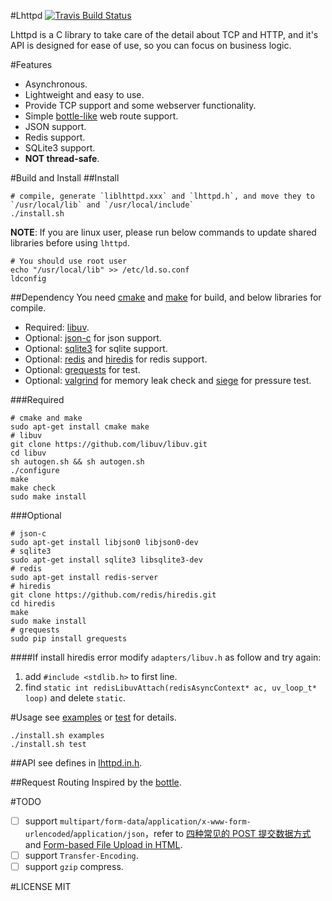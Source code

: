 #Lhttpd
[![Travis Build Status](https://travis-ci.org/loggerhead/lhttpd.svg)](https://travis-ci.org/loggerhead/lhttpd)

Lhttpd is a C library to take care of the detail about TCP and HTTP, and it's API is designed for ease of use, so you can focus on business logic. 

#Features
* Asynchronous.
* Lightweight and easy to use.
* Provide TCP support and some webserver functionality.
* Simple [bottle-like](http://bottlepy.org/docs/dev/tutorial.html#request-routing) web route support.
* JSON support.
* Redis support.
* SQLite3 support.
* __NOT thread-safe__.

#Build and Install
##Install
```shell
# compile, generate `liblhttpd.xxx` and `lhttpd.h`, and move they to `/usr/local/lib` and `/usr/local/include`
./install.sh
```

**NOTE**: If you are linux user, please run below commands to update shared libraries before using `lhttpd`.

```shell
# You should use root user
echo "/usr/local/lib" >> /etc/ld.so.conf
ldconfig
```

##Dependency
You need [cmake](http://www.cmake.org/) and [make](http://www.gnu.org/software/make/) for build, and below libraries for compile.

* Required: [libuv](https://github.com/libuv/libuv).
* Optional: [json-c](https://github.com/json-c/json-c) for json support.
* Optional: [sqlite3](https://www.sqlite.org/) for sqlite support.
* Optional: [redis](https://github.com/antirez/redis) and [hiredis](https://github.com/redis/hiredis) for redis support.
* Optional: [grequests](https://github.com/kennethreitz/grequests) for test.
* Optional: [valgrind](http://valgrind.org/) for memory leak check and [siege](https://www.joedog.org/siege-home/) for pressure test.

###Required
```shell
# cmake and make
sudo apt-get install cmake make
# libuv
git clone https://github.com/libuv/libuv.git
cd libuv
sh autogen.sh && sh autogen.sh
./configure
make
make check
sudo make install
```

###Optional
```shell
# json-c
sudo apt-get install libjson0 libjson0-dev
# sqlite3
sudo apt-get install sqlite3 libsqlite3-dev
# redis
sudo apt-get install redis-server
# hiredis
git clone https://github.com/redis/hiredis.git
cd hiredis
make
sudo make install
# grequests
sudo pip install grequests
```

####If install hiredis error
modify `adapters/libuv.h` as follow and try again:

1. add `#include <stdlib.h>` to first line.
2. find `static int redisLibuvAttach(redisAsyncContext* ac, uv_loop_t* loop)` and delete `static`.

#Usage
see [examples](https://github.com/loggerhead/lhttpd/tree/master/examples) or [test](https://github.com/loggerhead/lhttpd/tree/master/test) for details.

```shell
./install.sh examples
./install.sh test
```

##API
see defines in [lhttpd.in.h](https://github.com/loggerhead/lhttpd/blob/master/include/lhttpd.in.h).

##Request Routing
Inspired by the [bottle](http://bottlepy.org/docs/dev/tutorial.html#request-routing).

#TODO
* [ ] support `multipart/form-data`/`application/x-www-form-urlencoded`/`application/json`，refer to [四种常见的 POST 提交数据方式](https://www.imququ.com/post/four-ways-to-post-data-in-http.html#toc-2) and [Form-based File Upload in HTML](https://www.ietf.org/rfc/rfc1867.txt).
* [ ] support `Transfer-Encoding`.
* [ ] support `gzip` compress.

#LICENSE
MIT